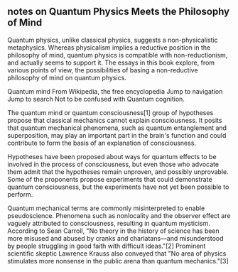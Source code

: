 ## notes on Quantum Physics Meets the Philosophy of Mind

Quantum physics, unlike classical physics, suggests a non-physicalistic metaphysics. Whereas physicalism implies a reductive position in the philosophy of mind, quantum physics is compatible with non-reductionism, and actually seems to support it. The essays in this book explore, from various points of view, the possibilities of basing a non-reductive philosophy of mind on quantum physics.

Quantum mind
From Wikipedia, the free encyclopedia
Jump to navigation
Jump to search
Not to be confused with Quantum cognition.

The quantum mind or quantum consciousness[1] group of hypotheses propose that classical mechanics cannot explain consciousness. It posits that quantum mechanical phenomena, such as quantum entanglement and superposition, may play an important part in the brain's function and could contribute to form the basis of an explanation of consciousness.

Hypotheses have been proposed about ways for quantum effects to be involved in the process of consciousness, but even those who advocate them admit that the hypotheses remain unproven, and possibly unprovable. Some of the proponents propose experiments that could demonstrate quantum consciousness, but the experiments have not yet been possible to perform.

Quantum mechanical terms are commonly misinterpreted to enable pseudoscience. Phenomena such as nonlocality and the observer effect are vaguely attributed to consciousness, resulting in quantum mysticism. According to Sean Carroll, "No theory in the history of science has been more misused and abused by cranks and charlatans—and misunderstood by people struggling in good faith with difficult ideas."[2] Prominent scientific skeptic Lawrence Krauss also conveyed that "No area of physics stimulates more nonsense in the public arena than quantum mechanics."[3]
